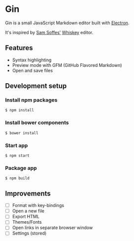 # Gin

Gin is a small JavaScript Markdown editor built with [Electron](http://electron.atom.io).

It's inspired by [Sam Soffes'](https://github.com/soffes) [Whiskey](http://usewhiskey.com) editor.

## Features

- Syntax highlighting
- Preview mode with GFM (GitHub Flavored Markdown)
- Open and save files

## Development setup

### Install npm packages

```
$ npm install
```

### Install bower components

```
$ bower install
```

### Start app

```
$ npm start
```

### Package app

```
$ npm build
```

## Improvements

- [ ] Format with key-bindings
- [ ] Open a new file
- [ ] Export HTML
- [ ] Themes/Fonts
- [ ] Open links in separate browser window
- [ ] Settings (stored)
